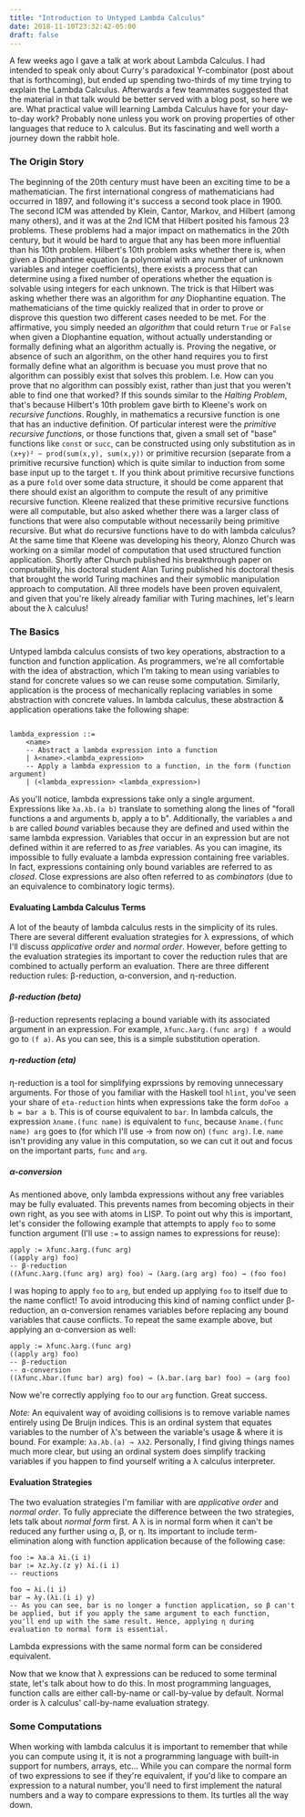 ```yaml
---
title: "Introduction to Untyped Lambda Calculus"
date: 2018-11-10T23:32:42-05:00
draft: false
---
```

A few weeks ago I gave a talk at work about Lambda Calculus. I had intended to speak only about Curry's paradoxical Y-combinator (post about that is forthcoming), but ended up spending two-thirds of my time trying to explain the Lambda Calculus. Afterwards a few teammates suggested that the material in that talk would be better served with a blog post, so here we are.
What practical value will learning Lambda Calculus have for your day-to-day work? Probably none unless you work on proving properties of other languages that reduce to λ calculus. But its fascinating and well worth a journey down the rabbit hole.

### The Origin Story
The beginning of the 20th century must have been an exciting time to be a mathematician. The first international congress of mathematicians had occurred in 1897, and following it's success a second took place in 1900. The second ICM was attended by Klein, Cantor, Markov, and Hilbert (among many others), and it was at the 2nd ICM that Hilbert posited his famous 23 problems. These problems had a major impact on mathematics in the 20th century, but it would be hard to argue that any has been more influential than his 10th problem.
Hilbert's 10th problem asks whether there is, when given a Diophantine equation (a polynomial with any number of unknown variables and integer coefficients), there exists a process that can determine using a fixed number of operations whether the equation is solvable using integers for each unknown. The trick is that Hilbert was asking whether there was an algorithm for _any_ Diophantine equation. The mathematicians of the time quickly realized that in order to prove or disprove this question two different cases needed to be met. For the affirmative, you simply needed an _algorithm_ that could return `True` or `False` when given a Diophantine equation, without actually understanding or formally defining what an algorithm actually is. Proving the negative, or absence of such an algorithm, on the other hand requires you to first formally define what an algorithm is becuase you must prove that no algorithm can possibly exist that solves this problem. I.e. How can you prove that no algorithm can possibly exist, rather than just that you weren't able to find one that worked?
If this sounds similar to the _Halting Problem_, that's because Hilbert's 10th problem gave birth to Kleene's work on _recursive functions_. Roughly, in mathematics a recursive function is one that has an inductive definition. Of particular interest were the _primitive recursive functions_, or those functions that, given a small set of "base" functions like `const` or `succ`, can be constructed using only substitution as in `(x+y)² ∼ prod(sum(x,y), sum(x,y))` or  primitive recursion (separate from a primitive recursive function) which is quite similar to induction from some base input up to the target `t`. If you think about primitive recursive functions as a pure `fold` over some data structure, it should be come apparent that there should exist an algorithm to compute the result of any primitive recursive function. Kleene realized that these primitive recursive functions were all computable, but also asked whether there was a larger class of functions that were also computable without necessarily being primitive recursive. But what do recursive functions have to do with lambda calculus?
At the same time that Kleene was developing his theory, Alonzo Church was working on a similar model of computation that used structured function application. Shortly after Church published his breakthrough paper on computability, his doctoral student Alan Turing published his doctoral thesis that brought the world Turing machines and their symoblic manipulation approach to computation. All three models have been proven equivalent, and given that you're likely already familiar with Turing machines, let's learn about the λ calculus!

### The Basics

Untyped lambda calculus consists of two key operations, abstraction to a function and function application. As programmers, we're all comfortable with the idea of abstraction, which I'm taking to mean using variables to stand for concrete values so we can reuse some computation. Similarly, application is the process of mechanically replacing variables in some abstraction with concrete values. In lambda calculus, these abstraction & application operations take the following shape:
```

lambda_expression ::=
    <name>
    -- Abstract a lambda expression into a function
    | λ<name>.<lambda_expression>
    -- Apply a lambda expression to a function, in the form (function argument)
    | (<lambda_expression> <lambda_expression>)
```
As you'll notice, lambda expressions take only a single argument. Expressions like `λa.λb.(a b)` translate to something along the lines of "forall functions a and arguments b, apply a to b". Additionally, the variables `a` and `b` are called _bound_ variables because they are defined and used within the same lambda expression. Variables that occur in an expression but are not defined within it are referred to as _free_ variables. As you can imagine, its impossible to fully evaluate a lambda expression containing free variables. In fact, expressions containing only bound variables are referred to as _closed_. Close expressions are also often referred to as _combinators_ (due to an equivalence to combinatory logic terms).


#### Evaluating Lambda Calculus Terms

A lot of the beauty of lambda calculus rests in the simplicity of its rules. There are several different evaluation strategies for λ expressions, of which I'll discuss _applicative order_ and _normal order_. However, before getting to the evaluation strategies its important to cover the reduction rules that are combined to actually perform an evaluation. There are three different reduction rules: β-reduction, α-conversion, and η-reduction.

##### β-reduction (beta)
β-reduction represents replacing a bound variable with its associated argument in an expression. For example, `λfunc.λarg.(func arg) f a` would go to `(f a)`. As you can see, this is a simple substitution operation.

##### η-reduction (eta)
η-reduction is a tool for simplifying exprssions by removing unnecessary arguments. For those of you familiar with the Haskell tool `hlint`, you've seen your share of `eta-reduction` hints when expressions take the form `doFoo a b = bar a b`. This is of course equivalent to `bar`. In lambda calculs, the expression `λname.(func name)` is equivalent to `func`, because `λname.(func name) arg` goes to (for which I'll use → from now on) `(func arg)`. I.e. `name` isn't providing any value in this computation, so we can cut it out and focus on the important parts, `func` and `arg`.

##### α-conversion
As mentioned above, only lambda expressions without any free variables may be fully evaluated. This prevents names from becoming objects in their own right, as you see with atoms in LISP. To point out why this is important, let's consider the following example that attempts to apply `foo` to some function argument (I'll use `:=` to assign names to expressions for reuse):
```
apply := λfunc.λarg.(func arg)
((apply arg) foo)
-- β-reduction
((λfunc.λarg.(func arg) arg) foo) → (λarg.(arg arg) foo) → (foo foo)
```
I was hoping to apply `foo` to `arg`, but ended up applying `foo` to itself due to the name conflict! To avoid introducing this kind of naming conflict under β-reduction, an α-conversion renames variables before replacing any bound variables that cause conflicts. To repeat the same example above, but applying an α-conversion as well:
```
apply := λfunc.λarg.(func arg)
((apply arg) foo)
-- β-reduction
-- α-conversion
((λfunc.λbar.(func bar) arg) foo) → (λ.bar.(arg bar) foo) → (arg foo)
```
Now we're correctly applying `foo` to our `arg` function. Great success.

*Note:* An equivalent way of avoiding collisions is to remove variable names entirely using De Bruijn indices. This is an ordinal system that equates variables to the number of λ's between the variable's usage & where it is bound. For example: `λa.λb.(a) → λλ2`. Personally, I find giving things names much more clear, but using an ordinal system does simplify tracking variables if you happen to find yourself writing a λ calculus interpreter.

#### Evaluation Strategies
The two evaluation strategies I'm familiar with are _applicative order_ and _normal order_. To fully appreciate the difference between the two strategies, lets talk about _normal form_ first. A λ is in normal form when it can't be reduced any further using α, β, or η. Its important to include term-elimination along with function application because of the following case:
```
foo := λa.a λi.(i i)
bar := λz.λy.(z y) λi.(i i)
-- reuctions

foo → λi.(i i)
bar → λy.(λi.(i i) y)
-- As you can see, bar is no longer a function application, so β can't be applied, but if you apply the same argument to each function, you'll end up with the same result. Hence, applying η during evaluation to normal form is essential.
```
Lambda expressions with the same normal form can be considered equivalent.

Now that we know that λ expressions can be reduced to some terminal state, let's talk about how to do this. In most programming languages, function calls are either call-by-name or call-by-value by default. Normal order is λ calculus' call-by-name evaluation strategy.


### Some Computations
When working with lambda calculus it is important to remember that while you can compute using it, it is not a programming language with built-in support for numbers, arrays, etc... While you can compare the normal form of two expressions to see if they're equivalent, if you'd like to compare an expression to a natural number, you'll need to first implement the natural numbers and a way to compare expressions to them. Its turtles all the way down.



